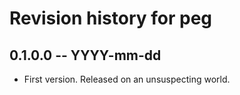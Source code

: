 # Revision history for peg

## 0.1.0.0 -- YYYY-mm-dd

* First version. Released on an unsuspecting world.

